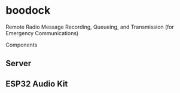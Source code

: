 # boodock
Remote Radio Message Recording, Queueing, and Transmission (for Emergency Communications)

Components

## Server
## ESP32 Audio Kit
